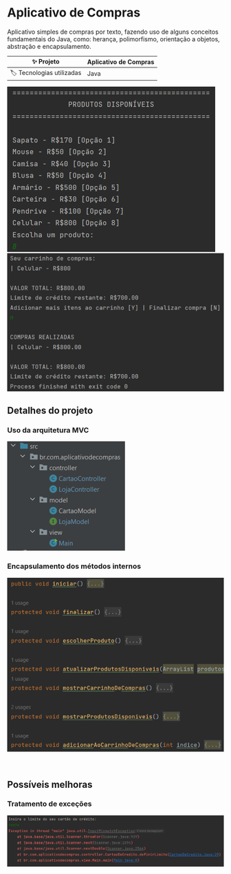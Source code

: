 # Aplicativo de Compras

Aplicativo simples de compras por texto, fazendo uso de alguns conceitos fundamentais do Java, como: herança, polimorfismo, orientação a objetos,
abstração e encapsulamento.


| :sparkles: Projeto        | **Aplicativo de Compras**
| -------------  | --- |
| :label: Tecnologias utilizadas | Java


![Produtos_Disponiveis.png](img%2FProdutos_Disponiveis.png#vitrinedev)
![Compra_Finalizada.png](img%2FCompra_Finalizada.png)

## Detalhes do projeto
### Uso da arquitetura MVC
![Arquitetura_MVC.png](img%2FArquitetura_MVC.png) 


### Encapsulamento dos métodos internos
![Encapsulamento.png](img%2FEncapsulamento.png)

<br>

## Possíveis melhoras
### Tratamento de exceções
![ExcecaoPorInput.png](img%2FExcecaoPorInput.png)


